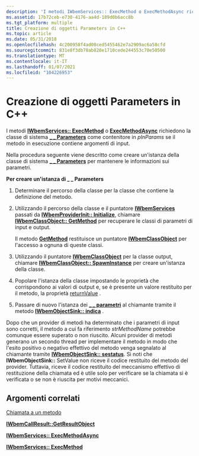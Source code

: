 ```yaml
---
description: 'I metodi IWbemServices:: ExecMethod o ExecMethodAsync richiedono la \_ \_ classe di sistema Parameters come contenitore in pInParams se il metodo in esecuzione contiene argomenti di input.'
ms.assetid: 17b72ceb-e730-4176-aa4d-189d0b6acc8b
ms.tgt_platform: multiple
title: Creazione di oggetti Parameters in C++
ms.topic: article
ms.date: 05/31/2018
ms.openlocfilehash: 4c200958f4ad00ced5455462e7a2909ac6a58cfd
ms.sourcegitcommit: 831e8f3db78ab820e1710cede244553c70e50500
ms.translationtype: MT
ms.contentlocale: it-IT
ms.lasthandoff: 01/07/2021
ms.locfileid: "104226953"
---
```

# <a name="creating-parameters-objects-in-c"></a>Creazione di oggetti Parameters in C++

I metodi [**IWbemServices:: ExecMethod**](/windows/desktop/api/WbemCli/nf-wbemcli-iwbemservices-execmethod) o [**ExecMethodAsync**](/windows/desktop/api/WbemCli/nf-wbemcli-iwbemservices-execmethodasync) richiedono la classe di sistema [**\_ \_ Parameters**](--parameters.md) come contenitore in *pInParams* se il metodo in esecuzione contiene argomenti di input.

Nella procedura seguente viene descritto come creare un'istanza della classe di sistema [**\_ \_ Parameters**](--parameters.md) per mantenere le informazioni sui parametri.

**Per creare un'istanza di \_ \_ Parameters**

1.  Determinare il percorso della classe per la classe che contiene la definizione del metodo.
2.  Utilizzando il percorso della classe e il puntatore [**IWbemServices**](/windows/desktop/api/WbemCli/nn-wbemcli-iwbemservices) passati da [**IWbemProviderInit:: Initialize**](/windows/desktop/api/Wbemprov/nf-wbemprov-iwbemproviderinit-initialize), chiamare [**IWbemClassObject:: GetMethod**](/windows/desktop/api/WbemCli/nf-wbemcli-iwbemclassobject-getmethod) per recuperare le classi di parametri di input e output.

    Il metodo [**GetMethod**](/windows/desktop/api/WbemCli/nf-wbemcli-iwbemclassobject-getmethod) restituisce un puntatore [**IWbemClassObject**](/windows/desktop/api/WbemCli/nn-wbemcli-iwbemclassobject) per l'accesso a ognuna di queste classi.

3.  Utilizzando il puntatore [**IWbemClassObject**](/windows/desktop/api/WbemCli/nn-wbemcli-iwbemclassobject) per la classe output, chiamare [**IWbemClassObject:: SpawnInstance**](/windows/desktop/api/WbemCli/nf-wbemcli-iwbemclassobject-spawninstance) per creare un'istanza della classe.
4.  Popolare l'istanza della classe impostando le proprietà che corrispondono ai valori di output e, se è presente un valore restituito per il metodo, la proprietà [returnValue](creating-a-method.md) .
5.  Passare di nuovo l'istanza dei [**\_ \_ parametri**](--parameters.md) al chiamante tramite il metodo [**IWbemObjectSink:: indica**](/windows/desktop/api/Wbemcli/nf-wbemcli-iwbemobjectsink-indicate) .

Dopo che un provider di metodi ha determinato che i parametri di input sono corretti, il metodo a cui fa riferimento *strMethodName* potrebbe comunque essere superato o non riuscito. Alcuni provider di metodi generano un secondo thread per implementare il metodo in modo che l'esito positivo o negativo effettivo del metodo venga segnalato al chiamante tramite [**IWbemObjectSink:: sestatus**](/windows/desktop/api/Wbemcli/nf-wbemcli-iwbemobjectsink-setstatus). Si noti che **IWbemObjectSink::** SetValue non riceve il codice restituito del metodo del provider. Tuttavia, riceve il codice restituito del meccanismo effettivo di restituzione della chiamata ed è utile solo per verificare se la chiamata si è verificata o se non è riuscita per motivi meccanici.

## <a name="related-topics"></a>Argomenti correlati

<dl> <dt>

[Chiamata a un metodo](calling-a-method.md)
</dt> <dt>

[**IWbemCallResult::GetResultObject**](/windows/desktop/api/Wbemcli/nf-wbemcli-iwbemcallresult-getresultobject)
</dt> <dt>

[**IWbemServices:: ExecMethodAsync**](/windows/desktop/api/WbemCli/nf-wbemcli-iwbemservices-execmethodasync)
</dt> <dt>

[**IWbemServices:: ExecMethod**](/windows/desktop/api/WbemCli/nf-wbemcli-iwbemservices-execmethod)
</dt> </dl>

 

 



